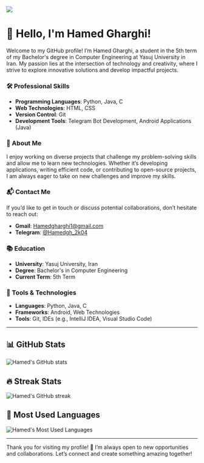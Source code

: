 <img src = "https://github.com/user-attachments/assets/5c47838d-2652-43f0-8f18-b0707a9be73f" />

# 👋 Hello, I'm Hamed Gharghi!

Welcome to my GitHub profile! I’m Hamed Gharghi, a student in the 5th term of my Bachelor's degree in Computer Engineering at Yasuj University in Iran. My passion lies at the intersection of technology and creativity, where I strive to explore innovative solutions and develop impactful projects.

### 🛠️ Professional Skills

- **Programming Languages**: Python, Java, C
- **Web Technologies**: HTML, CSS
- **Version Control**: Git
- **Development Tools**: Telegram Bot Development, Android Applications (Java)

### 🌟 About Me

I enjoy working on diverse projects that challenge my problem-solving skills and allow me to learn new technologies. Whether it’s developing applications, writing efficient code, or contributing to open-source projects, I am always eager to take on new challenges and improve my skills.

### 📬 Contact Me

If you’d like to get in touch or discuss potential collaborations, don’t hesitate to reach out:

- **Gmail**: [Hamedgharghi1@gmail.com](mailto:Hamedgharghi1@gmail.com)
- **Telegram**: [@Hamedgh_2k04](https://t.me/Hamedgh_2k04)

### 📚 Education

- **University**: Yasuj University, Iran
- **Degree**: Bachelor's in Computer Engineering
- **Current Term**: 5th Term

### 🔧 Tools & Technologies

- **Languages**: Python, Java, C
- **Frameworks**: Android, Web Technologies
- **Tools**: Git, IDEs (e.g., IntelliJ IDEA, Visual Studio Code)

---

## 📊 GitHub Stats

<!-- GitHub Readme Stats -->
![Hamed's GitHub stats](https://github-readme-stats.vercel.app/api?username=Hamed-Gharghi&show_icons=true&theme=vue)

## 🔥 Streak Stats

<!-- GitHub Streak Stats -->
![Hamed's GitHub streak](https://github-readme-streak-stats.herokuapp.com/?user=Hamed-Gharghi&theme=vue)

## 🌟 Most Used Languages

<!-- Most Used Languages -->
![Hamed's Most Used Languages](https://github-readme-stats.vercel.app/api/top-langs/?username=Hamed-Gharghi&theme=vue&layout=compact)

---

Thank you for visiting my profile! 🚀 I’m always open to new opportunities and collaborations. Let’s connect and create something amazing together!
